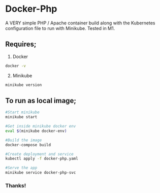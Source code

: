 # Docker-Php

A VERY simple PHP / Apache container build along with the Kubernetes configuration file to run with Minikube. Tested in M1. 

## Requires;

1. Docker
```bash
docker -v
```
2. Minikube
```bash
minikube version
```

## To run as local image; 

```bash
#Start minikube
minikube start

#Get inside minikube docker env
eval $(minikube docker-env)

#Build the image
docker-compose build

#Create deployment and service
kubectl apply -f docker-php.yaml

#Serve the app
minikube service docker-php-svc
```

### Thanks!